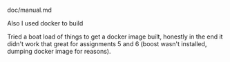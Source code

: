 doc/manual.md

Also I used docker to build

Tried a boat load of things to get a docker image built, honestly in the end it didn't work that great for assignments 5 and 6 (boost wasn't installed, dumping docker image for reasons).
